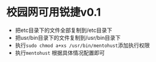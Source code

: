 # 校园网可用锐捷v0.1
- 把etc目录下的文件全部复制到/etc目录下
- 把usr/bin目录下的文件复制到/usr/bin目录下
- 执行`sudo chmod a+xs /usr/bin/mentohust`添加执行权限
- 执行`mentohust` 根据具体情况配置即可 
